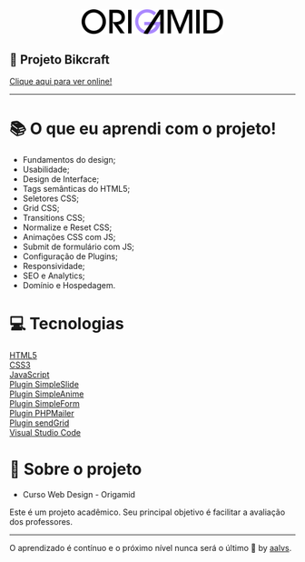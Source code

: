 <div align='center'>
<img src=".github/logo-origamid.svg" width='250'>
</div>

## 🚀 Projeto Bikcraft

<a href='https://aalvs.github.io/bikcraft/src/pages/index.html'>Clique aqui para ver online!</a>

---
# 📚 O que eu aprendi com o projeto!

- Fundamentos do design;
- Usabilidade;
- Design de Interface;
- Tags semânticas do HTML5;
- Seletores CSS;
- Grid CSS;
- Transitions CSS;
- Normalize e Reset CSS;
- Animações CSS com JS;
- Submit de formulário com JS;
- Configuração de Plugins;
- Responsividade;
- SEO e Analytics;
- Domínio e Hospedagem.

# 💻 Tecnologias

<a href='https://www.w3schools.com/html/'>HTML5</a>
<br/>
<a href='https://www.w3schools.com/css/'>CSS3</a>
<br/>
<a href='https://developer.mozilla.org/pt-BR/docs/Web/JavaScript'>JavaScript</a>
<br/>
<a href='https://github.com/origamid/simple-slide'>Plugin SimpleSlide</a>
<br/>
<a href='https://github.com/origamid/simple-anime'>Plugin SimpleAnime</a>
<br/>
<a href='https://github.com/origamid/simple-form'>Plugin SimpleForm</a>
<br/>
<a href='https://github.com/PHPMailer/PHPMailer'>Plugin PHPMailer</a>
<br/>
<a href='https://github.com/sendgrid/sendgrid-php'>Plugin sendGrid</a>
<br/>
<a href='https://code.visualstudio.com/'>Visual Studio Code</a>
<br/>

# 📝 Sobre o projeto

- Curso Web Design - Origamid

Este é um projeto acadêmico. Seu principal objetivo é facilitar a avaliação dos professores.

---

O aprendizado é contínuo e o próximo nível nunca será o último 🚀 by [aalvs](https://app.rocketseat.com.br/me/aalvs).